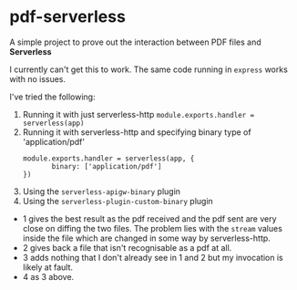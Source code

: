 # pdf-serverless
A simple project to prove out the interaction between PDF files and **Serverless**

I currently can't get this to work. The same code running in `express` works with no issues.

I've tried the following:

1. Running it with just serverless-http `module.exports.handler = serverless(app)`
2. Running it with serverless-http and specifying binary type of 'application/pdf' 
    ```
    module.exports.handler = serverless(app, {
           binary: ['application/pdf']
    })
    ```
3. Using the `serverless-apigw-binary` plugin
4. Using the `serverless-plugin-custom-binary` plugin

* 1 gives the best result as the pdf received and the pdf sent are very close on diffing the two files. The problem lies with 
the `stream` values inside the file which are changed in some way by serverless-http.
* 2 gives back a file that isn't recognisable as a pdf at all.
* 3 adds nothing that I don't already see in 1 and 2 but my invocation is likely at fault.
* 4 as 3 above.
